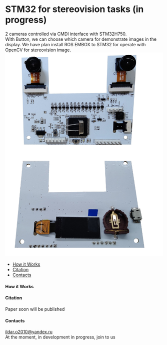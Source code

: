 # STM32 for stereovision tasks (in progress)
2 cameras controlled via CMDI interface with STM32H750.  
With Button, we can choose which camera for demonstrate images in the display.
We have plan install ROS EMBOX to STM32 for operate with OpenCV for stereovision image.      
![alt tag](https://github.com/Ildaron/STM32_stereovision/blob/master/Supplementary_files/img3.jpg "general view")​


-  [How it Works](https://github.com/Ildaron/STM32_stereovision/blob/master/README.md#how-it-works) 
-  [Citation](https://github.com/Ildaron/STM32_stereovision#citation)   
-  [Contacts](https://github.com/Ildaron/STM32_stereovision#contacts)    


#### How it Works  

#### Citation
Paper soon will be published 
#### Contacts
ildar.o2010@yandex.ru   
At the moment, in development in progress, join to us
